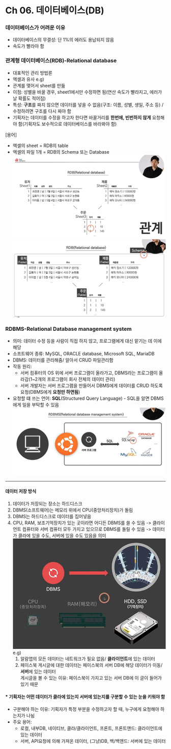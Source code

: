 # Ch 06. 데이터베이스(DB)
### 데이터베이스가 어려운 이유
- 데이터베이스의 무결성: 단 1%의 에러도 용납되지 않음
- 속도가 빨라야 함

### 관계형 데이터베이스(RDB)-Relational database
- 대표적인 관리 방법론
- 엑셀과 유사
e.g)
- 관계를 맺어서 sheet를 만듦
- 이점: 성별을 바꿀 경우, sheet1에서만 수정하면 됨(연산 속도가 빨라지고, 에러가 날 확률도 적어짐)
- 특성: **구조**를 짜지 않으면 데이터를 넣을 수 없음(구조: 이름, 성별, 생일, 주소 등) / 수정하려면 구조를 다시 짜야 함
- 기획자는 데이터를 수정을 하고자 한다면 바꿀거리를 **한번에, 빈번하지 않게** 요청해야 함(기획자도 보수적으로 데이터베이스를 바라봐야 함)

[용어]
- 엑셀의 sheet = RDB의 table
- 엑셀의 파일 1개 = RDB의 Schema 또는 Database
![img_17.png](img_17.png)
![img_18.png](img_18.png)
### RDBMS-Relational Database management system
- 의미: 데이터 수정 등을 사람이 직접 하지 않고, 프로그램에게 대신 맡기는 데 이에 해당
- 소프트웨어 종류: MySQL, ORACLE database, Microsoft SQL, MariaDB
- DBMS: 데이터를 관리해줌/ 알아서 CRUD 파일관리함
- 작동 원리:
   - 서버 컴퓨터의 OS 위에 서버 프로그램이 올라가고, DBMS라는 프로그램이 올라감(1~2개의 프로그램이 회사 전체의 데이터 관리)
   - 서버 개발자는 서버 프로그램을 만들어서 DBMS에게 데이터를 CRUD 하도록 요청(DBMS에게 **요청만 하면됨**)
- 요청할 떄 쓰는 언어: **SQL**(Structured Query Language) - SQL을 알면 DBMS에게 일을 부탁할 수 있음
![img_19.png](img_19.png)

---
#### 데이터 저장 방식
1. 데이터가 저장되는 장소는 하드디스크 
2. DBMS(소프트웨어)는 메모리 위에서 CPU(중앙처리장치)가 돌림 
3. DBMS는 하드디스크로 데이터를 집어넣음
4. CPU, RAM, 보조기억장치가 있는 곳이라면 어디든 DBMS를 쓸 수 있음 -> 클라이언트 컴퓨터와 서버 컴퓨터 모두 가지고 있으므로 DBMS를 돌릴 수 있음 -> 데이터가 클라에 있을 수도, 서버에 있을 수도 있음을 의미
![img_20.png](img_20.png)
e.g) 
   1. 알람앱의 모든 데이터는 네트워크가 필요 없음/ **클라이언트**에 있는 데이터 
   2. 페이스북 게시글에 대한 데이터는 페이스북의 서버 DB에 해당 데이터가 이동/ **서버**에 있는 데이터</BR>
   게시글을 볼 수 있는 이유: 페이스북이 가지고 있는 서버 DB에 이 글이 들어가 있기 때문

#### * 기획자는 어떤 **데이터가 클라에 있는지 서버에 있는지를 구분**할 수 있는 눈을 키워야 함
- 구분해야 하는 이유: 기획자가 특정 부분을 수정하고자 할 때, 누구에게 요청해야 하는지가 나뉨
- 주요 용어:
   - 로컬, 내부DB, 네이티브, 클라/클라이언트, 프론트, 프론트앤드: 클라이언트에 있는 데이터  
   - 서버, API요청에 의해 가져온 데이터, (그냥)DB, 백/백앤드: 서버에 있는 데이터
